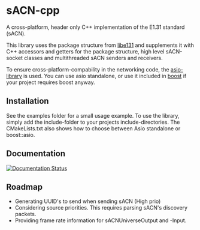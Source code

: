 # sACN-cpp
A cross-platform, header only C++ implementation of the E1.31 standard (sACN).

This library uses the package structure from [libe131](https://github.com/hhromic/libe131) and supplements it with C++ accessors and getters for the package structure, high level sACN-socket classes and multithreaded sACN senders and receivers.

To ensure cross-platform-compability in the networking code, the [asio-library](https://think-async.com/Asio/) is used. You can use asio standalone, or use it included in [boost](https://www.boost.org/) if your project requires boost anyway.

## Installation

See the examples folder for a small usage example. To use the library, simply add the include-folder to your projects include-directories. The CMakeLists.txt also shows how to choose between Asio standalone or boost::asio.

## Documentation

[![Documentation Status](https://readthedocs.org/projects/sacn-cpp/badge/?version=latest)](https://sacn-cpp.readthedocs.io/en/latest/?badge=latest)

## Roadmap

- Generating UUID's to send when sending sACN (High prio)
- Considering source priorities. This requires parsing sACN's discovery packets.
- Providing frame rate information for sACNUniverseOutput and -Input.
